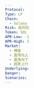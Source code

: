 ```yaml
---
Protocol: 
Type: LP
Chain:
  - Solana
Risk: 高风险
Token: SOL
APR-Low: -1
APR-High: 2
Market:
  - 横盘
  - 震荡向上
  - 震荡向下
  - 趋势上行
Underlying: 
Danger: 
Scenarios:
---
```


